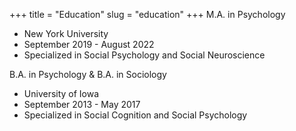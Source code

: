 +++
title = "Education"
slug = "education"
+++
M.A. in Psychology
* New York University
* September 2019 - August 2022
* Specialized in Social Psychology and Social Neuroscience
	
B.A. in Psychology & B.A. in Sociology
* University of Iowa
* September 2013 - May 2017
* Specialized in Social Cognition and Social Psychology
